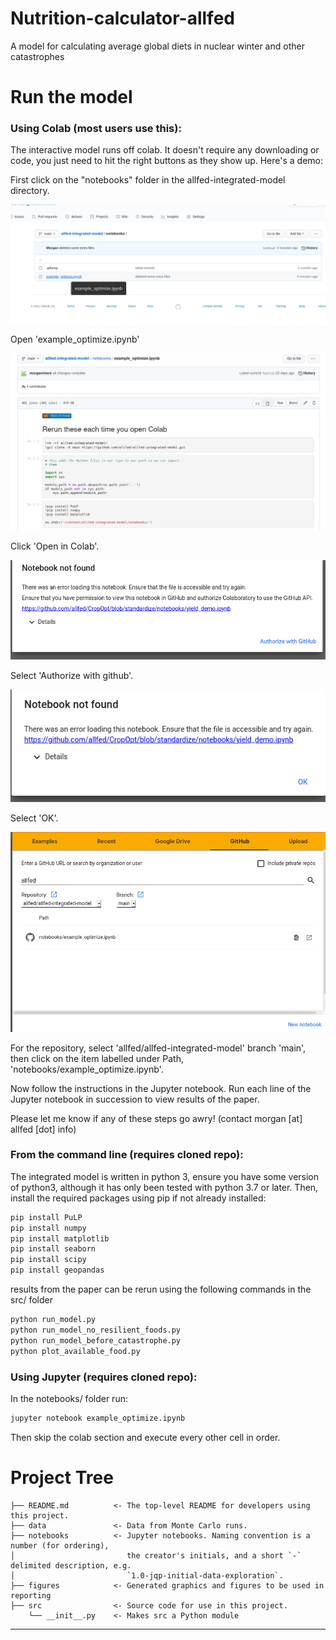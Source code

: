 Nutrition-calculator-allfed
==============================

A model for calculating average global diets in nuclear winter and other catastrophes

# Run the model

### Using Colab (most users use this):
The interactive model runs off colab. It doesn't require any downloading or code, you just need to hit the right buttons as they show up. Here's a demo:

First click on the "notebooks" folder in the allfed-integrated-model directory.

![step2](https://raw.githubusercontent.com/allfed/allfed-integrated-model/main/readme_content/step2.png)

Open 'example_optimize.ipynb'

![step3](https://raw.githubusercontent.com/allfed/allfed-integrated-model/main/readme_content/step3.png)

Click 'Open in Colab'.

![step4](https://raw.githubusercontent.com/allfed/allfed-integrated-model/main/readme_content/step4.png)

Select 'Authorize with github'.

![step5](https://raw.githubusercontent.com/allfed/allfed-integrated-model/main/readme_content/step5.png)

Select 'OK'.

![step6](https://raw.githubusercontent.com/allfed/allfed-integrated-model/main/readme_content/step6.png)

For the repository, select 'allfed/allfed-integrated-model' branch 'main', then click on the item labelled under Path, 'notebooks/example_optimize.ipynb'.

Now follow the instructions in the Jupyter notebook. Run each line of the Jupyter notebook in succession to view results of the paper.

Please let me know if any of these steps go awry! (contact morgan [at] allfed [dot] info)

### From the command line (requires cloned repo):
The integrated model is written in python 3, ensure you have some version of python3, although it has only been tested with python 3.7 or later. Then, install the required packages using pip if not already installed:

```bash
pip install PuLP
pip install numpy
pip install matplotlib
pip install seaborn
pip install scipy
pip install geopandas
```

results from the paper can be rerun using the following commands in the src/ folder

```bash
python run_model.py
python run_model_no_resilient_foods.py
python run_model_before_catastrophe.py
python plot_available_food.py
```

### Using Jupyter (requires cloned repo):
In the notebooks/ folder run:

```bash
jupyter notebook example_optimize.ipynb
```

Then skip the colab section and execute every other cell in order.

# Project Tree

    ├── README.md          <- The top-level README for developers using this project.
    ├── data               <- Data from Monte Carlo runs.
    ├── notebooks          <- Jupyter notebooks. Naming convention is a number (for ordering),
    │                         the creator's initials, and a short `-` delimited description, e.g.
    │                         `1.0-jqp-initial-data-exploration`.
    ├── figures            <- Generated graphics and figures to be used in reporting
    ├── src                <- Source code for use in this project.
        └── __init__.py    <- Makes src a Python module

--------
